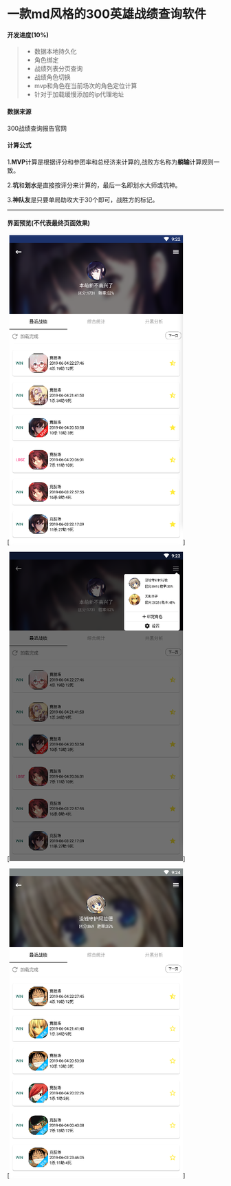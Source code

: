 # 一款md风格的300英雄战绩查询软件
#### 开发进度(10%)
> - 数据本地持久化
> - 角色绑定
> - 战绩列表分页查询
> - 战绩角色切换
> - mvp和角色在当前场次的角色定位计算
> - 针对于加载缓慢添加的ip代理地址
#### 数据来源
300战绩查询报告官网
#### 计算公式
1.**MVP**计算是根据评分和参团率和总经济来计算的,战败方名称为**躺输**计算规则一致。  

2.**坑**和**划水**是直接按评分来计算的，最后一名即划水大师或坑神。  

3.**神队友**是只要单局助攻大于30个即可，战胜方的标记。
****
#### 界面预览(不代表最终页面效果)
[![战绩列表预览1](https://github.com/Aoyihala/img/blob/master/300data/myguaide.png?raw=true)]  

[![角色管理](https://github.com/Aoyihala/img/blob/master/300data/charatermanage.png?raw=true)]  

[![战绩列表预览2](https://github.com/Aoyihala/img/blob/master/300data/myguaide2.png?raw=true)]
